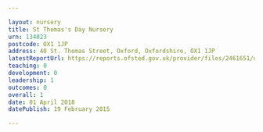 ```yaml
---

layout: nursery
title: St Thomas's Day Nursery
urn: 134023
postcode: OX1 1JP
address: 40 St. Thomas Street, Oxford, Oxfordshire, OX1 1JP
latestReportUrl: https://reports.ofsted.gov.uk/provider/files/2461651/urn/134023.pdf
teaching: 0
development: 0
leadership: 1
outcomes: 0
overall: 1
date: 01 April 2018 
datePublish: 19 February 2015

---
```


